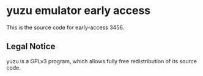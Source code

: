 yuzu emulator early access
=============

This is the source code for early-access 3456.

## Legal Notice

yuzu is a GPLv3 program, which allows fully free redistribution of its source code.